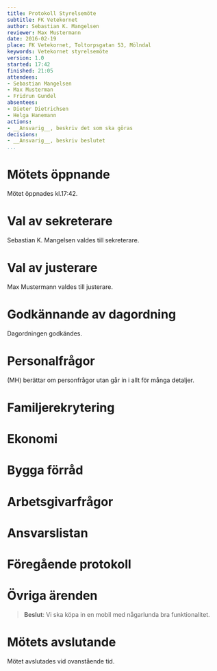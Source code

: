 ```yaml
---
title: Protokoll Styrelsemöte
subtitle: FK Vetekornet
author: Sebastian K. Mangelsen
reviewer: Max Mustermann
date: 2016-02-19
place: FK Vetekornet, Toltorpsgatan 53, Mölndal
keywords: Vetekornet styrelsemöte
version: 1.0
started: 17:42
finished: 21:05
attendees:
- Sebastian Mangelsen
- Max Musterman
- Fridrun Gundel
absentees:
- Dieter Dietrichsen
- Helga Hanemann
actions:
- __Ansvarig__, beskriv det som ska göras
decisions:
- __Ansvarig__, beskriv beslutet
...
```



#   Mötets öppnande
Mötet öppnades kl.17:42.

#   Val av sekreterare
Sebastian K. Mangelsen valdes till sekreterare.

#   Val av justerare
Max Mustermann valdes till justerare.

#   Godkännande av dagordning
Dagordningen godkändes.

#   Personalfrågor
(MH) berättar om personfrågor utan går in i allt för många detaljer.

#   Familjerekrytering
#   Ekonomi
#   Bygga förråd
#   Arbetsgivarfrågor
#   Ansvarslistan
#   Föregående protokoll
#   Övriga ärenden
> __Beslut__: Vi ska köpa in en mobil med någarlunda bra funktionalitet.

#   Mötets avslutande
Mötet avslutades vid ovanstående tid.

   
